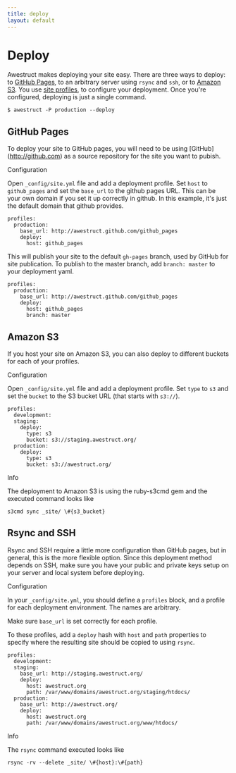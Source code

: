 ```yaml
---
title: deploy
layout: default
---
```


<div class="page-header">
<h1>Deploy</h1>
</div>

Awestruct makes deploying your site easy. There are three ways to deploy:
to [GitHub Pages](http://pages.github.com), to an arbitrary server
using `rsync` and `ssh`, or to [Amazon S3](http://aws.amazon.com/s3/).  You use [site profiles](/profiles/), to configure
your deployment. Once you're configured, deploying is just a single command.

    $ awestruct -P production --deploy

## GitHub Pages 

To deploy your site to GitHub pages, you will need to be using [GitHub]
(http://github.com) as a source repository for the site you want to pubish.

<span class="label label-info">Configuration</span>

Open `_config/site.yml` file and add a deployment profile. Set `host` to
`github_pages` and set the `base_url` to the github pages URL. This can be your
own domain if you set it up correctly in github. In this example, it's just the
default domain that github provides.

    profiles: 
      production: 
        base_url: http://awestruct.github.com/github_pages 
        deploy: 
          host: github_pages 

This will publish your site to the default `gh-pages` branch, used by GitHub
for site publication. To publish to the master branch, add `branch: master` 
to your deployment yaml.

    profiles: 
      production: 
        base_url: http://awestruct.github.com/github_pages 
        deploy: 
          host: github_pages 
          branch: master

## Amazon S3

If you host your site on Amazon S3, you can also deploy to different buckets for each of your profiles.

<span class="label label-info">Configuration</span>

Open `_config/site.yml` file and add a deployment profile. Set `type` to
`s3` and set the `bucket` to the S3 bucket URL (that starts with `s3://`).

    profiles:
      development:
      staging:
        deploy:
          type: s3
          bucket: s3://staging.awestruct.org/
      production:
        deploy:
          type: s3
          bucket: s3://awestruct.org/

<span class="label label-info">Info</span>

The deployment to Amazon S3 is using the ruby-s3cmd gem and the executed command looks like

    s3cmd sync _site/ \#{s3_bucket}


## Rsync and SSH

Rsync and SSH require a little more configuration than GitHub pages, but
in general, this is the more flexible option. Since this deployment method
depends on SSH, make sure you have your public and private keys setup on
your server and local system before deploying.

<span class="label label-info">Configuration</span>

In your `_config/site.yml`, you should define a `profiles` block,
and a profile for each deployment environment.  The names are
arbitrary.

Make sure `base_url` is set correctly for each profile.

To these profiles, add a `deploy` hash with `host` and `path` properties to specify
where the resulting site should be copied to using `rsync`.

    profiles:
      development:
      staging:
        base_url: http://staging.awestruct.org/
        deploy:
          host: awestruct.org
          path: /var/www/domains/awestruct.org/staging/htdocs/ 
      production:
        base_url: http://awestruct.org/
        deploy:
          host: awestruct.org
          path: /var/www/domains/awestruct.org/www/htdocs/ 



<span class="label label-info">Info</span>

The `rsync` command executed looks like

    rsync -rv --delete _site/ \#{host}:\#{path}
